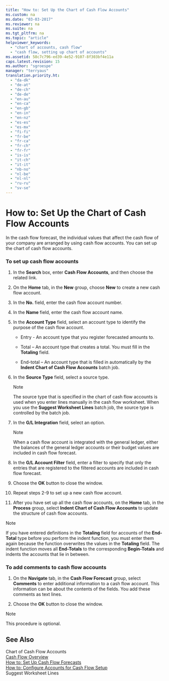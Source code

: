 ```yaml
---
title: "How to: Set Up the Chart of Cash Flow Accounts"
ms.custom: na
ms.date: "03-03-2017"
ms.reviewer: na
ms.suite: na
ms.tgt_pltfrm: na
ms.topic: "article"
helpviewer_keywords: 
  - "chart of accounts, cash flow"
  - "cash flow, setting up chart of accounts"
ms.assetid: 58c7c796-ed39-4e52-9107-8f303bf4e11a
caps.latest.revision: 15
ms.author: "sgroespe"
manager: "terryaus"
translation.priority.ht: 
  - "da-dk"
  - "de-at"
  - "de-ch"
  - "de-de"
  - "en-au"
  - "en-ca"
  - "en-gb"
  - "en-in"
  - "en-nz"
  - "es-es"
  - "es-mx"
  - "fi-fi"
  - "fr-be"
  - "fr-ca"
  - "fr-ch"
  - "fr-fr"
  - "is-is"
  - "it-ch"
  - "it-it"
  - "nb-no"
  - "nl-be"
  - "nl-nl"
  - "ru-ru"
  - "sv-se"
---
```

# How to: Set Up the Chart of Cash Flow Accounts
In the cash flow forecast, the individual values that affect the cash flow of your company are arranged by using cash flow accounts. You can set up the chart of cash flow accounts.  
  
### To set up cash flow accounts  
  
1.  In the **Search** box, enter **Cash Flow Accounts**, and then choose the related link.  
  
2.  On the **Home** tab, in the **New** group, choose **New** to create a new cash flow account.  
  
3.  In the **No.** field, enter the cash flow account number.  
  
4.  In the **Name** field, enter the cash flow account name.  
  
5.  In the **Account Type** field, select an account type to identify the purpose of the cash flow account.  
  
    -   Entry \- An account type that you register forecasted amounts to.  
  
    -   Total – An account type that creates a total. You must fill in the **Totaling** field.  
  
    -   End\-total – An account type that is filled in automatically by the **Indent Chart of Cash Flow Accounts** batch job.  
  
6.  In the **Source Type**  field, select a source type.  
  
    > [!NOTE]  
    >  The source type that is specified in the chart of cash flow accounts is used when you enter lines manually in the cash flow worksheet. When you use the **Suggest Worksheet Lines** batch job, the source type is controlled by the batch job.  
  
7.  In the **G\/L Integration** field, select an option.  
  
    > [!NOTE]  
    >  When a cash flow account is integrated with the general ledger, either the balances of the general ledger accounts or their budget values are included in cash flow forecast.  
  
8.  In the **G\/L Account Filter** field, enter a filter to specify that only the entries that are registered to the filtered accounts are included in cash flow forecast.  
  
9. Choose the **OK** button to close the window.  
  
10. Repeat steps 2\-9 to set up a new cash flow account.  
  
11. After you have set up all the cash flow accounts, on the **Home** tab, in the **Process** group, select **Indent Chart of Cash Flow Accounts** to update the structure of cash flow accounts.  
  
> [!NOTE]  
>  If you have entered definitions in the **Totaling** field for accounts of the **End\-Total** type before you perform the indent function, you must enter them again because the function overwrites the values in the **Totaling** field. The indent function moves all **End\-Totals** to the corresponding **Begin\-Totals** and indents the accounts that lie in between.  
  
### To add comments to cash flow accounts  
  
1.  On the **Navigate** tab, in the **Cash Flow Forecast** group, select **Comments** to enter additional information to a cash flow account. This information can be about the contents of the fields. You add these comments as text lines.  
  
2.  Choose the **OK** button to close the window.  
  
> [!NOTE]  
>  This procedure is optional.  
  
## See Also  
 Chart of Cash Flow Accounts   
 [Cash Flow Overview](../Finance/cash-flow-overview.md)   
 [How to: Set Up Cash Flow Forecasts](../Finance/how-to-set-up-cash-flow-forecasts.md)   
 [How to: Configure Accounts for Cash Flow Setup](../Finance/how-to-configure-accounts-for-cash-flow-setup.md)   
 Suggest Worksheet Lines